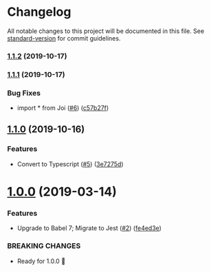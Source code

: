 # Changelog

All notable changes to this project will be documented in this file. See [standard-version](https://github.com/conventional-changelog/standard-version) for commit guidelines.

### [1.1.2](https://github.com/heydoctor/express-marshal/compare/v1.1.1...v1.1.2) (2019-10-17)



### [1.1.1](https://github.com/heydoctor/express-marshal/compare/v1.1.0...v1.1.1) (2019-10-17)


### Bug Fixes

* import * from Joi ([#6](https://github.com/heydoctor/express-marshal/issues/6)) ([c57b27f](https://github.com/heydoctor/express-marshal/commit/c57b27f))



## [1.1.0](https://github.com/heydoctor/express-marshal/compare/v1.0.0...v1.1.0) (2019-10-16)


### Features

* Convert to Typescript ([#5](https://github.com/heydoctor/express-marshal/issues/5)) ([3e7275d](https://github.com/heydoctor/express-marshal/commit/3e7275d))



# [1.0.0](https://github.com/kylealwyn/express-marshal/compare/v0.3.4...v1.0.0) (2019-03-14)


### Features

* Upgrade to Babel 7; Migrate to Jest ([#2](https://github.com/kylealwyn/express-marshal/issues/2)) ([fe4ed3e](https://github.com/kylealwyn/express-marshal/commit/fe4ed3e))


### BREAKING CHANGES

* Ready for 1.0.0 🚀 
